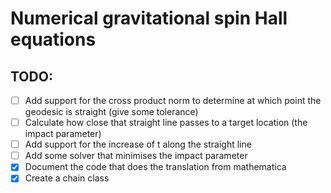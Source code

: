 # Numerical gravitational spin Hall equations


## TODO:
- [ ] Add support for the cross product norm to determine at which point the geodesic is straight (give some tolerance)
- [ ] Calculate how close that straight line passes to a target location (the impact parameter)
- [ ] Add support for the increase of t along the straight line
- [ ] Add some solver that minimises the impact parameter
- [x] Document the code that does the translation from mathematica
- [x] Create a chain class
